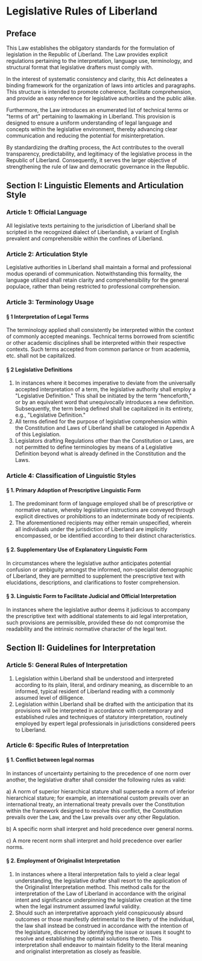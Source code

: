 # Legislative Rules of Liberland

## Preface
This Law establishes the obligatory standards for the formulation of legislation in the Republic of Liberland. The Law provides explicit regulations pertaining to the interpretation, language use, terminology, and structural format that legislative drafters must comply with. 

In the interest of systematic consistency and clarity, this Act delineates a binding framework for the organization of laws into articles and paragraphs. This structure is intended to promote coherence, facilitate comprehension, and provide an easy reference for legislative authorities and the public alike.

Furthermore, the Law introduces an enumerated list of technical terms or "terms of art" pertaining to lawmaking in Liberland. This provision is designed to ensure a uniform understanding of legal language and concepts within the legislative environment, thereby advancing clear communication and reducing the potential for misinterpretation.

By standardizing the drafting process, the Act contributes to the overall transparency, predictability, and legitimacy of the legislative process in the Republic of Liberland. Consequently, it serves the larger objective of strengthening the rule of law and democratic governance in the Republic.

## Section I: Linguistic Elements and Articulation Style

### Article 1: Official Language
All legislative texts pertaining to the jurisdiction of Liberland shall be scripted in the recognized dialect of Liberlandish, a variant of English prevalent and comprehensible within the confines of Liberland.

### Article 2: Articulation Style
Legislative authorities in Liberland shall maintain a formal and professional modus operandi of communication. Notwithstanding this formality, the language utilized shall retain clarity and comprehensibility for the general populace, rather than being restricted to professional comprehension.

### Article 3: Terminology Usage
#### § 1 Interpretation of Legal Terms
The terminology applied shall consistently be interpreted within the context of commonly accepted meanings. Technical terms borrowed from scientific or other academic disciplines shall be interpreted within their respective contexts. Such terms accepted from common parlance or from academia, etc. shall not be capitalized.

#### § 2 Legislative Definitions
1. In instances where it becomes imperative to deviate from the universally accepted interpretation of a term, the legislative authority shall employ a "Legislative Definition." This shall be initiated by the term "henceforth," or by an equivalent word that unequivocally introduces a new definition. Subsequently, the term being defined shall be capitalized in its entirety, e.g., "Legislative Definition."
2. All terms defined for the purpose of legislative comprehension within the Constitution and Laws of Liberland shall be cataloged in Appendix A of this Legislation.
3. Legislators drafting Regulations other than the Constitution or Laws, are not permitted to define terminologies by means of a Legislative Definition beyond what is already defined in the Constitution and the Laws.

### Article 4: Classification of Linguistic Styles
#### § 1. Primary Adoption of Prescriptive Linguistic Form
1. The predominant form of language employed shall be of prescriptive or normative nature, whereby legislative instructions are conveyed through explicit directives or prohibitions to an indeterminate body of recipients.
2. The aforementioned recipients may either remain unspecified, wherein all individuals under the jurisdiction of Liberland are implicitly encompassed, or be identified according to their distinct characteristics.

#### § 2. Supplementary Use of Explanatory Linguistic Form
In circumstances where the legislative author anticipates potential confusion or ambiguity amongst the informed, non-specialist demographic of Liberland, they are permitted to supplement the prescriptive text with elucidations, descriptions, and clarifications to foster comprehension.

#### § 3. Linguistic Form to Facilitate Judicial and Official Interpretation
In instances where the legislative author deems it judicious to accompany the prescriptive text with additional statements to aid legal interpretation, such provisions are permissible, provided these do not compromise the readability and the intrinsic normative character of the legal text.

## Section II: Guidelines for Interpretation
### Article 5: General Rules of Interpretation
1. Legislation within Liberland shall be understood and interpreted according to its plain, literal, and ordinary meaning, as discernible to an informed, typical resident of Liberland reading with a commonly assumed level of dilligence.
2. Legislation within Liberland shall be drafted with the anticipation that its provisions will be interpreted in accordance with contemporary and established rules and techniques of statutory interpretation, routinely employed by expert legal professionals in jurisdictions considered peers to Liberland.

### Article 6: Specific Rules of Interpretation

#### § 1. Conflict between legal normas

In instances of uncertainty pertaining to the precedence of one norm over another, the legislative drafter shall consider the following rules as valid:

a) A norm of superior hierarchical stature shall supersede a norm of inferior hierarchical stature; for example, an international custom prevails over an international treaty, an international treaty prevails over the Constitution within the framework designed to resolve this conflict, the Constitution prevails over the Law, and the Law prevails over any other Regulation.

b) A specific norm shall interpret and hold precedence over general norms.

c) A more recent norm shall interpret and hold precedence over earlier norms.

#### § 2. Employment of Originalist Interpretation
1) In instances where a literal interpretation fails to yield a clear legal understanding, the legislative drafter shall resort to the application of the Originalist Interpretation method. This method calls for the interpretation of the Law of Liberland in accordance with the original intent and significance underpinning the legislative creation at the time when the legal instrument assumed lawful validity.
2) Should such an interpretative approach yield conspicuously absurd outcomes or those manifestly detrimental to the liberty of the individual, the law shall instead be construed in accordance with the intention of the legislature, discerned by identifying the issue or issues it sought to resolve and establishing the optimal solutions thereto. This interpretation shall endeavor to maintain fidelity to the literal meaning and originalist interpretation as closely as feasible.
